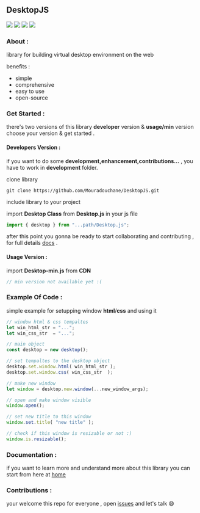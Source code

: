## DesktopJS 

[![](https://img.shields.io/github/issues/Mouradouchane/DesktopJS)](#)
[![](https://img.shields.io/github/license/Mouradouchane/DesktopJS)](#)
[![](https://img.shields.io/badge/status-not%20stable-orange)](#)
[![](https://img.shields.io/badge/version-1-red)](#)


### About :
library for building virtual desktop environment on the web

benefits :
* simple 
* comprehensive
* easy to use
* open-source 

### Get Started :

there's two versions of this library __developer__ version & __usage/min__ version choose your version & get started .

#### __Developers Version__ :
if you want to do some **development,enhancement,contributions...** , you have to work in __development__ folder.

clone library

```
git clone https://github.com/Mouradouchane/DesktopJS.git
```

include library to your project 

import __Desktop Class__ from __Desktop.js__ in your js file
```js
import { desktop } from "...path/Desktop.js";
``` 

after this point you gonna be ready to start collaborating and contributing , for full details [docs](https://github.com/Mouradouchane/DesktopJS/wiki) .
#### __Usage Version__ :
import __Desktop-min.js__ from __CDN__
```js
// min version not available yet :(
```

### Example Of Code :
simple example for setupping window __html__/__css__ and using it
```js
// window html & css tempaltes
let win_html_str = "...";
let win_css_str  = "...";

// main object
const desktop = new desktop();

// set tempaltes to the desktop object
desktop.set.window.html( win_html_str );
desktop.set.window.css( win_css_str  );

// make new window
let window = desktop.new.window(...new_window_args);

// open and make window visible
window.open();

// set new title to this window
window.set.title( "new title" );

// check if this window is resizable or not :)
window.is.resizable();

``` 

### Documentation :
if you want to learn more and understand more about this library you can start from here at [home](https://github.com/Mouradouchane/DesktopJS/wiki)

### Contributions :
your welcome this repo for everyone , open [issues](https://github.com/Mouradouchane/DesktopJS/issues) and let's talk :smile:

